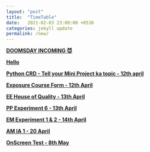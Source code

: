 ```yaml
---
layout: "post"
title:  "TimeTable"
date:   2021-02-03 23:00:00 +0530
categories: jekyll update
permalink: /new/
---
```


<u><b>DOOMSDAY INCOMING 😈

Hello 

Python CRD - Tell your Mini Project ka topic - 12th april

Exposure Course Form - 12th April

EE House of Quality - 13th April

PP Experiment 6 - 13th April

EM Experiment 1 & 2 - 14th April

AM IA 1 - 20 April

OnScreen Test - 8th May 

